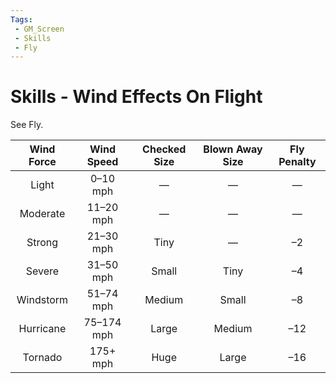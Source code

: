 ```yaml
---
Tags:
 - GM_Screen
 - Skills
 - Fly
---
```

# Skills - Wind Effects On Flight

See Fly.

| **Wind Force** | **Wind Speed** | **Checked Size** | **Blown Away Size** | **Fly Penalty** |
|:--------------:|:--------------:|:----------------:|:-------------------:|:---------------:|
|     Light      |    0–10 mph    |        —         |          —          |        —        |
|    Moderate    |   11–20 mph    |        —         |          —          |        —        |
|     Strong     |   21–30 mph    |       Tiny       |          —          |       –2        |
|     Severe     |   31–50 mph    |      Small       |        Tiny         |       –4        |
|   Windstorm    |   51–74 mph    |      Medium      |        Small        |       –8        |
|   Hurricane    |   75–174 mph   |      Large       |       Medium        |       –12       |
|    Tornado     |    175+ mph    |       Huge       |        Large        |       –16       |
